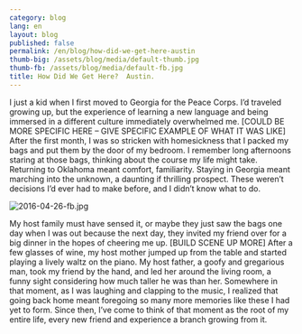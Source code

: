 ```yaml
---
category: blog
lang: en
layout: blog
published: false
permalink: /en/blog/how-did-we-get-here-austin
thumb-big: /assets/blog/media/default-thumb.jpg
thumb-fb: /assets/blog/media/default-fb.jpg
title: How Did We Get Here?  Austin.
---
```

I just a kid when I first moved to Georgia for the Peace Corps.  I’d traveled growing up, but the experience of learning a new language and being immersed in a different culture immediately overwhelmed me. [COULD BE MORE SPECIFIC HERE – GIVE SPECIFIC EXAMPLE OF WHAT IT WAS LIKE] After the first month, I was so stricken with homesickness that I packed my bags and put them by the door of my bedroom. I remember long afternoons staring at those bags, thinking about the course my life might take.  Returning to Oklahoma meant comfort, familiarity.  Staying in Georgia meant marching into the unknown, a daunting if thrilling prospect. These weren’t decisions I’d ever had to make before, and I didn’t know what to do.  

![2016-04-26-fb.jpg]({{site.baseurl}}/assets/blog/media/2016-04-26-fb.jpg)

My host family must have sensed it, or maybe they just saw the bags one day when I was out because the next day, they invited my friend over for a big dinner in the hopes of cheering me up. [BUILD SCENE UP MORE] After a few glasses of wine, my host mother jumped up from the table and started playing a lively waltz on the piano.  My host father, a goofy and gregarious man, took my friend by the hand, and led her around the living room, a funny sight considering how much taller he was than her.  Somewhere in that moment, as I was laughing and clapping to the music, I realized that going back home meant foregoing so many more memories like these I had yet to form.  Since then, I’ve come to think of that moment as the root of my entire life, every new friend and experience a branch growing from it.